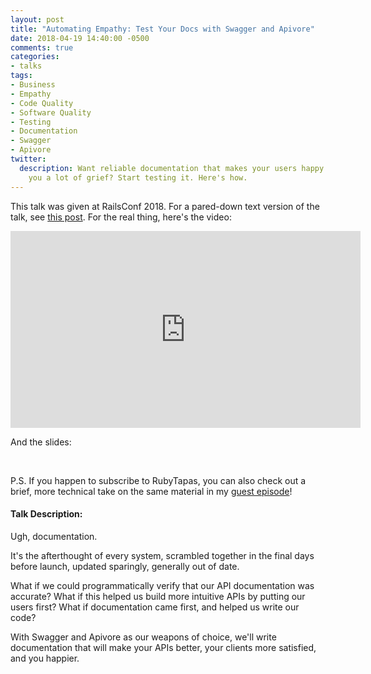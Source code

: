 ```yaml
---
layout: post
title: "Automating Empathy: Test Your Docs with Swagger and Apivore"
date: 2018-04-19 14:40:00 -0500
comments: true
categories:
- talks
tags:
- Business
- Empathy
- Code Quality
- Software Quality
- Testing
- Documentation
- Swagger
- Apivore
twitter:
  description: Want reliable documentation that makes your users happy and saves
    you a lot of grief? Start testing it. Here's how.
---
```

This talk was given at RailsConf 2018.  For a pared-down text version of the
talk, see [this post](/blog/2016/12/27/automating-empathy-test-your-documentation-with-swagger-and-apivore/).
For the real thing, here's the video:

<iframe width="560" height="315" src="https://www.youtube.com/embed/lqPZdvg49GU" frameborder="0" allowfullscreen></iframe>

And the slides:

<script async class="speakerdeck-embed" data-id="444eff9d3022491589ff0eebdb141ffd" data-ratio="1.77777777777778" src="//speakerdeck.com/assets/embed.js"></script>

<br/>

P.S. If you happen to subscribe to RubyTapas, you can also check out a brief,
more technical take on the same material in my
[guest episode](https://www.rubytapas.com/2018/05/21/automating-empathy-ariel-caplan/)!

#### Talk Description:
Ugh, documentation.

It's the afterthought of every system, scrambled together in the final days
before launch, updated sparingly, generally out of date.

What if we could programmatically verify that our API documentation was
accurate? What if this helped us build more intuitive APIs by putting our users
first? What if documentation came first, and helped us write our code?

With Swagger and Apivore as our weapons of choice, we'll write documentation
that will make your APIs better, your clients more satisfied, and you happier.
